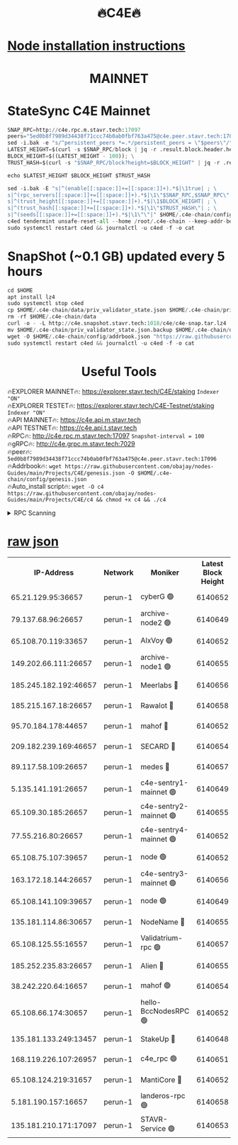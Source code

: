 <h1 align="center"> 🔥C4E🔥</h1>

[Node installation instructions](https://github.com/obajay/nodes-Guides/tree/main/Projects/C4E)
=

<h1 align="center"> MAINNET</h1>

# StateSync C4E Mainnet
```python
SNAP_RPC=http://c4e.rpc.m.stavr.tech:17097
peers="5ed0b8f7989d34438f71ccc74b0ab0fbf763a475@c4e.peer.stavr.tech:17096"
sed -i.bak -e "s/^persistent_peers *=.*/persistent_peers = \"$peers\"/" $HOME/.c4e-chain/config/config.toml
LATEST_HEIGHT=$(curl -s $SNAP_RPC/block | jq -r .result.block.header.height); \
BLOCK_HEIGHT=$((LATEST_HEIGHT - 100)); \
TRUST_HASH=$(curl -s "$SNAP_RPC/block?height=$BLOCK_HEIGHT" | jq -r .result.block_id.hash)

echo $LATEST_HEIGHT $BLOCK_HEIGHT $TRUST_HASH

sed -i.bak -E "s|^(enable[[:space:]]+=[[:space:]]+).*$|\1true| ; \
s|^(rpc_servers[[:space:]]+=[[:space:]]+).*$|\1\"$SNAP_RPC,$SNAP_RPC\"| ; \
s|^(trust_height[[:space:]]+=[[:space:]]+).*$|\1$BLOCK_HEIGHT| ; \
s|^(trust_hash[[:space:]]+=[[:space:]]+).*$|\1\"$TRUST_HASH\"| ; \
s|^(seeds[[:space:]]+=[[:space:]]+).*$|\1\"\"|" $HOME/.c4e-chain/config/config.toml
c4ed tendermint unsafe-reset-all --home /root/.c4e-chain --keep-addr-book
sudo systemctl restart c4ed && journalctl -u c4ed -f -o cat
```
# SnapShot (~0.1 GB) updated every 5 hours
```python
cd $HOME
apt install lz4
sudo systemctl stop c4ed
cp $HOME/.c4e-chain/data/priv_validator_state.json $HOME/.c4e-chain/priv_validator_state.json.backup
rm -rf $HOME/.c4e-chain/data
curl -o - -L http://c4e.snapshot.stavr.tech:1018/c4e/c4e-snap.tar.lz4 | lz4 -c -d - | tar -x -C $HOME/.c4e-chain --strip-components 2
mv $HOME/.c4e-chain/priv_validator_state.json.backup $HOME/.c4e-chain/data/priv_validator_state.json
wget -O $HOME/.c4e-chain/config/addrbook.json "https://raw.githubusercontent.com/obajay/nodes-Guides/main/Projects/C4E/addrbook.json"
sudo systemctl restart c4ed && journalctl -u c4ed -f -o cat
```
 <h1 align="center"> Useful Tools</h1>

🔥EXPLORER MAINNET🔥:  https://explorer.stavr.tech/C4E/staking            `Indexer "ON"` \
🔥EXPLORER TESTET🔥:   https://explorer.stavr.tech/C4E-Testnet/staking     `Indexer "ON"` \
🔥API MAINNET🔥:       https://c4e.api.m.stavr.tech \
🔥API TESTNET🔥:       https://c4e.api.t.stavr.tech \
🔥RPC🔥:               http://c4e.rpc.m.stavr.tech:17097                  `Snapshot-interval = 100` \
🔥gRPC🔥:              http://c4e.grpc.m.stavr.tech:7029 \
🔥peer🔥:              `5ed0b8f7989d34438f71ccc74b0ab0fbf763a475@c4e.peer.stavr.tech:17096` \
🔥Addrbook🔥:    ```wget https://raw.githubusercontent.com/obajay/nodes-Guides/main/Projects/C4E/genesis.json -O $HOME/.c4e-chain/config/genesis.json``` \
🔥Auto_install script🔥: ```wget -O c4 https://raw.githubusercontent.com/obajay/nodes-Guides/main/Projects/C4E/c4 && chmod +x c4 && ./c4```





<details>
<summary>RPC Scanning</summary>

<h2 align="center"> We scan nodes in real time every 4 hours. And we provide the final result of RPC endpoints.
We cannot influence the operation of these nodes in any way. </h2>


```python
If Voting Power is higher than 0 --> then the Node is a validator of the network and may be subject to attack and be a potential threat to the chain.
```
```python
We marked such validators with a red symbol
```

</details>

[raw json](https://rpc-check.c4e.stavr.tech/c4e/rpc-c4e-result.json)
=



<table><tr><th>IP-Address</th><th>Network</th><th>Moniker</th><th>Latest Block Height</th><th>Earliest Block Height</th><th>Catching Up</th><th>Voting Power</th><th>Scan Time</th></tr><tr><td>65.21.129.95:36657</td><td>perun-1</td><td>cyberG 🟢</td><td>6140652</td><td>0</td><td>False</td><td>0</td><td>2023-12-04T13:39:44.506482241UTC</td></tr><tr><td>79.137.68.96:26657</td><td>perun-1</td><td>archive-node2 🟢</td><td>6140649</td><td>1</td><td>False</td><td>0</td><td>2023-12-04T13:39:27.029414119UTC</td></tr><tr><td>65.108.70.119:33657</td><td>perun-1</td><td>AlxVoy 🟢</td><td>6140652</td><td>1</td><td>False</td><td>0</td><td>2023-12-04T13:39:43.676943820UTC</td></tr><tr><td>149.202.66.111:26657</td><td>perun-1</td><td>archive-node1 🟢</td><td>6140655</td><td>1</td><td>False</td><td>0</td><td>2023-12-04T13:40:00.616920366UTC</td></tr><tr><td>185.245.182.192:46657</td><td>perun-1</td><td>Meerlabs 🔴</td><td>6140656</td><td>1051501</td><td>False</td><td>493550</td><td>2023-12-04T13:40:06.577508883UTC</td></tr><tr><td>185.215.167.18:26657</td><td>perun-1</td><td>Rawalot 🔴</td><td>6140658</td><td>1090501</td><td>False</td><td>579034</td><td>2023-12-04T13:40:18.896212797UTC</td></tr><tr><td>95.70.184.178:44657</td><td>perun-1</td><td>mahof 🔴</td><td>6140652</td><td>2342001</td><td>False</td><td>1357006</td><td>2023-12-04T13:39:42.831858921UTC</td></tr><tr><td>209.182.239.169:46657</td><td>perun-1</td><td>SECARD 🔴</td><td>6140654</td><td>2616101</td><td>False</td><td>675729</td><td>2023-12-04T13:39:57.977729538UTC</td></tr><tr><td>89.117.58.109:26657</td><td>perun-1</td><td>medes 🔴</td><td>6140657</td><td>2826001</td><td>False</td><td>471345</td><td>2023-12-04T13:40:13.721229330UTC</td></tr><tr><td>5.135.141.191:26657</td><td>perun-1</td><td>c4e-sentry1-mainnet 🟢</td><td>6140649</td><td>4267001</td><td>False</td><td>0</td><td>2023-12-04T13:39:26.652222995UTC</td></tr><tr><td>65.109.30.185:26657</td><td>perun-1</td><td>c4e-sentry2-mainnet 🟢</td><td>6140655</td><td>5186001</td><td>False</td><td>0</td><td>2023-12-04T13:40:06.207087890UTC</td></tr><tr><td>77.55.216.80:26657</td><td>perun-1</td><td>c4e-sentry4-mainnet 🟢</td><td>6140652</td><td>5187001</td><td>False</td><td>0</td><td>2023-12-04T13:39:43.266466509UTC</td></tr><tr><td>65.108.75.107:39657</td><td>perun-1</td><td>node 🟢</td><td>6140652</td><td>5198801</td><td>False</td><td>0</td><td>2023-12-04T13:39:47.021400797UTC</td></tr><tr><td>163.172.18.144:26657</td><td>perun-1</td><td>c4e-sentry3-mainnet 🟢</td><td>6140656</td><td>5286001</td><td>False</td><td>0</td><td>2023-12-04T13:40:07.298120375UTC</td></tr><tr><td>65.108.141.109:39657</td><td>perun-1</td><td>node 🟢</td><td>6140649</td><td>5303301</td><td>False</td><td>0</td><td>2023-12-04T13:39:29.443476210UTC</td></tr><tr><td>135.181.114.86:30657</td><td>perun-1</td><td>NodeName 🔴</td><td>6140655</td><td>5508301</td><td>False</td><td>333717</td><td>2023-12-04T13:40:00.970109294UTC</td></tr><tr><td>65.108.125.55:16557</td><td>perun-1</td><td>Validatrium-rpc 🟢</td><td>6140657</td><td>5551301</td><td>False</td><td>0</td><td>2023-12-04T13:40:16.116028434UTC</td></tr><tr><td>185.252.235.83:26657</td><td>perun-1</td><td>Alien 🔴</td><td>6140655</td><td>5736001</td><td>False</td><td>380508</td><td>2023-12-04T13:40:01.374425257UTC</td></tr><tr><td>38.242.220.64:16657</td><td>perun-1</td><td>mahof 🟢</td><td>6140654</td><td>5980001</td><td>False</td><td>0</td><td>2023-12-04T13:39:58.288405095UTC</td></tr><tr><td>65.108.66.174:30657</td><td>perun-1</td><td>hello-BccNodesRPC 🟢</td><td>6140652</td><td>5985401</td><td>False</td><td>0</td><td>2023-12-04T13:39:44.139843539UTC</td></tr><tr><td>135.181.133.249:13457</td><td>perun-1</td><td>StakeUp 🔴</td><td>6140648</td><td>6015001</td><td>False</td><td>1357007</td><td>2023-12-04T13:39:18.129761572UTC</td></tr><tr><td>168.119.226.107:26957</td><td>perun-1</td><td>c4e_rpc 🟢</td><td>6140651</td><td>6040651</td><td>False</td><td>0</td><td>2023-12-04T13:39:35.897609484UTC</td></tr><tr><td>65.108.124.219:31657</td><td>perun-1</td><td>MantiCore 🔴</td><td>6140652</td><td>6040652</td><td>False</td><td>837495</td><td>2023-12-04T13:39:42.421353507UTC</td></tr><tr><td>5.181.190.157:16657</td><td>perun-1</td><td>landeros-rpc 🟢</td><td>6140658</td><td>6134001</td><td>False</td><td>0</td><td>2023-12-04T13:40:18.577874923UTC</td></tr><tr><td>135.181.210.171:17097</td><td>perun-1</td><td>STAVR-Service 🟢</td><td>6140653</td><td>6139001</td><td>False</td><td>0</td><td>2023-12-04T13:39:49.402675237UTC</td></tr></table>
